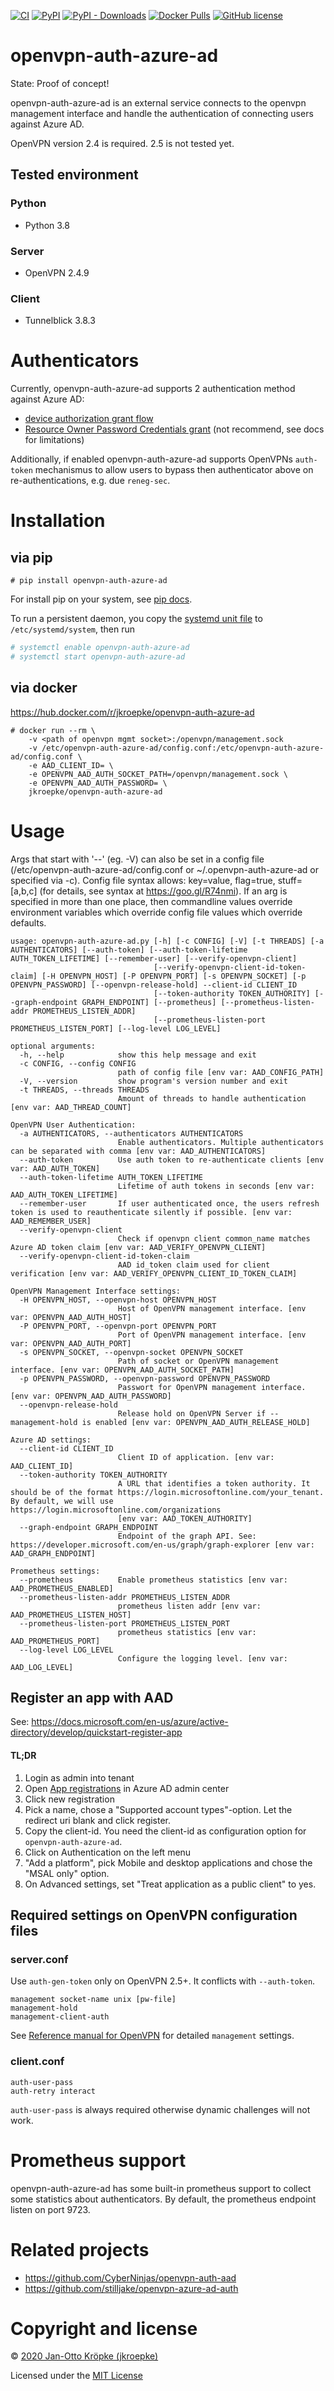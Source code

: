 [![CI](https://github.com/jkroepke/openvpn-auth-azure-ad/workflows/CI/badge.svg)](https://github.com/jkroepke/openvpn-auth-azure-ad/actions?query=workflow%3ACI)
[![PyPI](https://img.shields.io/pypi/v/openvpn-auth-azure-ad)](https://pypi.org/project/openvpn-auth-azure-ad/)
[![PyPI - Downloads](https://img.shields.io/pypi/dm/openvpn-auth-azure-ad)](https://pypi.org/project/openvpn-auth-azure-ad/)
[![Docker Pulls](https://img.shields.io/docker/pulls/jkroepke/openvpn-auth-azure-ad?logo=docker)](https://hub.docker.com/r/jkroepke/openvpn-auth-azure-ad)
[![GitHub license](https://img.shields.io/github/license/jkroepke/openvpn-auth-azure-ad)](https://github.com/jkroepke/openvpn-auth-azure-ad/blob/master/LICENSE.txt)

# openvpn-auth-azure-ad

State: Proof of concept!

openvpn-auth-azure-ad is an external service connects to the openvpn management interface and handle the authentication
of connecting users against Azure AD.

OpenVPN version 2.4 is required. 2.5 is not tested yet.

## Tested environment

### Python

- Python 3.8

### Server

- OpenVPN 2.4.9

### Client

- Tunnelblick 3.8.3

# Authenticators

Currently, openvpn-auth-azure-ad supports 2 authentication method against Azure AD:

- [device authorization grant flow](https://docs.microsoft.com/en-us/azure/active-directory/develop/v2-oauth2-device-code)
- [Resource Owner Password Credentials grant](https://docs.microsoft.com/en-us/azure/active-directory/develop/v2-oauth-ropc)
  (not recommend, see docs for limitations)

Additionally, if enabled openvpn-auth-azure-ad supports OpenVPNs `auth-token` mechanismus to allow users to bypass
then authenticator above on re-authentications, e.g. due `reneg-sec`.

# Installation

## via pip

```
# pip install openvpn-auth-azure-ad
```

For install pip on your system, see [pip docs](https://pip.pypa.io/en/stable/installing/).

To run a persistent daemon, you copy the [systemd unit file](./contrib/openvpn-auth-azure-ad.service) to `/etc/systemd/system`, then
run

```bash
# systemctl enable openvpn-auth-azure-ad
# systemctl start openvpn-auth-azure-ad
```

## via docker

https://hub.docker.com/r/jkroepke/openvpn-auth-azure-ad

```
# docker run --rm \
    -v <path of openvpn mgmt socket>:/openvpn/management.sock
    -v /etc/openvpn-auth-azure-ad/config.conf:/etc/openvpn-auth-azure-ad/config.conf \
    -e AAD_CLIENT_ID= \
    -e OPENVPN_AAD_AUTH_SOCKET_PATH=/openvpn/management.sock \
    -e OPENVPN_AAD_AUTH_PASSWORD= \
    jkroepke/openvpn-auth-azure-ad
```

# Usage

Args that start with '--' (eg. -V) can also be set in a config file (/etc/openvpn-auth-azure-ad/config.conf or ~/.openvpn-auth-azure-ad or
specified via -c). Config file syntax allows: key=value, flag=true, stuff=[a,b,c] (for details, see syntax at https://goo.gl/R74nmi). If an arg is
specified in more than one place, then commandline values override environment variables which override config file values which override defaults.

```
usage: openvpn-auth-azure-ad.py [-h] [-c CONFIG] [-V] [-t THREADS] [-a AUTHENTICATORS] [--auth-token] [--auth-token-lifetime AUTH_TOKEN_LIFETIME] [--remember-user] [--verify-openvpn-client]
                                [--verify-openvpn-client-id-token-claim] [-H OPENVPN_HOST] [-P OPENVPN_PORT] [-s OPENVPN_SOCKET] [-p OPENVPN_PASSWORD] [--openvpn-release-hold] --client-id CLIENT_ID
                                [--token-authority TOKEN_AUTHORITY] [--graph-endpoint GRAPH_ENDPOINT] [--prometheus] [--prometheus-listen-addr PROMETHEUS_LISTEN_ADDR]
                                [--prometheus-listen-port PROMETHEUS_LISTEN_PORT] [--log-level LOG_LEVEL]

optional arguments:
  -h, --help            show this help message and exit
  -c CONFIG, --config CONFIG
                        path of config file [env var: AAD_CONFIG_PATH]
  -V, --version         show program's version number and exit
  -t THREADS, --threads THREADS
                        Amount of threads to handle authentication [env var: AAD_THREAD_COUNT]

OpenVPN User Authentication:
  -a AUTHENTICATORS, --authenticators AUTHENTICATORS
                        Enable authenticators. Multiple authenticators can be separated with comma [env var: AAD_AUTHENTICATORS]
  --auth-token          Use auth token to re-authenticate clients [env var: AAD_AUTH_TOKEN]
  --auth-token-lifetime AUTH_TOKEN_LIFETIME
                        Lifetime of auth tokens in seconds [env var: AAD_AUTH_TOKEN_LIFETIME]
  --remember-user       If user authenticated once, the users refresh token is used to reauthenticate silently if possible. [env var: AAD_REMEMBER_USER]
  --verify-openvpn-client
                        Check if openvpn client common_name matches Azure AD token claim [env var: AAD_VERIFY_OPENVPN_CLIENT]
  --verify-openvpn-client-id-token-claim
                        AAD id_token claim used for client verification [env var: AAD_VERIFY_OPENVPN_CLIENT_ID_TOKEN_CLAIM]

OpenVPN Management Interface settings:
  -H OPENVPN_HOST, --openvpn-host OPENVPN_HOST
                        Host of OpenVPN management interface. [env var: OPENVPN_AAD_AUTH_HOST]
  -P OPENVPN_PORT, --openvpn-port OPENVPN_PORT
                        Port of OpenVPN management interface. [env var: OPENVPN_AAD_AUTH_PORT]
  -s OPENVPN_SOCKET, --openvpn-socket OPENVPN_SOCKET
                        Path of socket or OpenVPN management interface. [env var: OPENVPN_AAD_AUTH_SOCKET_PATH]
  -p OPENVPN_PASSWORD, --openvpn-password OPENVPN_PASSWORD
                        Passwort for OpenVPN management interface. [env var: OPENVPN_AAD_AUTH_PASSWORD]
  --openvpn-release-hold
                        Release hold on OpenVPN Server if --management-hold is enabled [env var: OPENVPN_AAD_AUTH_RELEASE_HOLD]

Azure AD settings:
  --client-id CLIENT_ID
                        Client ID of application. [env var: AAD_CLIENT_ID]
  --token-authority TOKEN_AUTHORITY
                        A URL that identifies a token authority. It should be of the format https://login.microsoftonline.com/your_tenant. By default, we will use https://login.microsoftonline.com/organizations
                        [env var: AAD_TOKEN_AUTHORITY]
  --graph-endpoint GRAPH_ENDPOINT
                        Endpoint of the graph API. See: https://developer.microsoft.com/en-us/graph/graph-explorer [env var: AAD_GRAPH_ENDPOINT]

Prometheus settings:
  --prometheus          Enable prometheus statistics [env var: AAD_PROMETHEUS_ENABLED]
  --prometheus-listen-addr PROMETHEUS_LISTEN_ADDR
                        prometheus listen addr [env var: AAD_PROMETHEUS_LISTEN_HOST]
  --prometheus-listen-port PROMETHEUS_LISTEN_PORT
                        prometheus statistics [env var: AAD_PROMETHEUS_PORT]
  --log-level LOG_LEVEL
                        Configure the logging level. [env var: AAD_LOG_LEVEL]
```

## Register an app with AAD

See: https://docs.microsoft.com/en-us/azure/active-directory/develop/quickstart-register-app

#### TL;DR

1. Login as admin into tenant
2. Open [App registrations](https://aad.portal.azure.com/#blade/Microsoft_AAD_IAM/ActiveDirectoryMenuBlade/RegisteredApps) in Azure AD admin center
3. Click new registration
4. Pick a name, chose a "Supported account types"-option. Let the redirect uri blank and click register.
5. Copy the client-id. You need the client-id as configuration option for `openvpn-auth-azure-ad`.
6. Click on Authentication on the left menu
7. "Add a platform", pick Mobile and desktop applications and chose the "MSAL only" option.
8. On Advanced settings, set "Treat application as a public client" to yes.

## Required settings on OpenVPN configuration files

### server.conf

Use `auth-gen-token` only on OpenVPN 2.5+. It conflicts with `--auth-token`.

```
management socket-name unix [pw-file]
management-hold
management-client-auth
```

See [Reference manual for OpenVPN](https://openvpn.net/community-resources/reference-manual-for-openvpn-2-4/)
for detailed `management` settings.

### client.conf

```
auth-user-pass
auth-retry interact
```

`auth-user-pass` is always required otherwise dynamic challenges will not work.

# Prometheus support

openvpn-auth-azure-ad has some built-in prometheus support to collect some statistics about authenticators. By default,
the prometheus endpoint listen on port 9723.

# Related projects

- https://github.com/CyberNinjas/openvpn-auth-aad
- https://github.com/stilljake/openvpn-azure-ad-auth

# Copyright and license

© [2020 Jan-Otto Kröpke (jkroepke)](https://github.com/jkroepke/helm-secrets)

Licensed under the [MIT License](LICENSE.txt)
